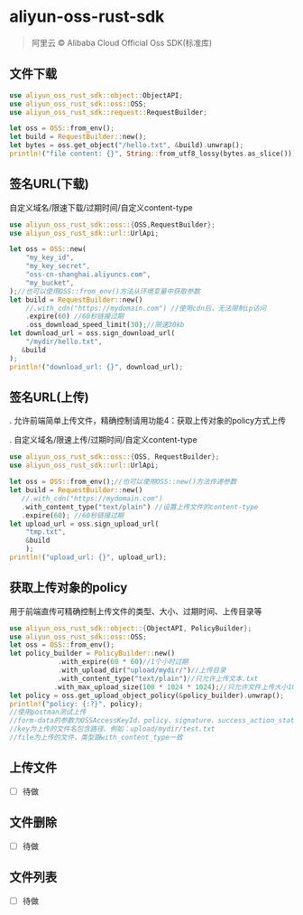 # aliyun-oss-rust-sdk
> 阿里云 © Alibaba Cloud Official Oss SDK(标准库)

## 文件下载
```rust
use aliyun_oss_rust_sdk::object::ObjectAPI;
use aliyun_oss_rust_sdk::oss::OSS;
use aliyun_oss_rust_sdk::request::RequestBuilder;

let oss = OSS::from_env();
let build = RequestBuilder::new();
let bytes = oss.get_object("/hello.txt", &build).unwrap();
println!("file content: {}", String::from_utf8_lossy(bytes.as_slice()));
```
## 签名URL(下载)
自定义域名/限速下载/过期时间/自定义content-type
```rust
use aliyun_oss_rust_sdk::oss::{OSS,RequestBuilder};
use aliyun_oss_rust_sdk::url::UrlApi;

let oss = OSS::new(
    "my_key_id",
    "my_key_secret",
    "oss-cn-shanghai.aliyuncs.com",
    "my_bucket",
);//也可以使用OSS::from_env()方法从环境变量中获取参数
let build = RequestBuilder::new()
    //.with_cdn("https://mydomain.com") //使用cdn后，无法限制ip访问
    .expire(60) //60秒链接过期
    .oss_download_speed_limit(30);//限速30kb
let download_url = oss.sign_download_url(
    "/mydir/hello.txt",
   &build
); 
println!("download_url: {}", download_url);
```
## 签名URL(上传)
. 允许前端简单上传文件，精确控制请用功能4：获取上传对象的policy方式上传

. 自定义域名/限速上传/过期时间/自定义content-type
```rust
use aliyun_oss_rust_sdk::oss::{OSS, RequestBuilder};
use aliyun_oss_rust_sdk::url::UrlApi;

let oss = OSS::from_env();//也可以使用OSS::new()方法传递参数
let build = RequestBuilder::new()
   //.with_cdn("https://mydomain.com")
   .with_content_type("text/plain") //设置上传文件的content-type
   .expire(60); //60秒链接过期
let upload_url = oss.sign_upload_url(
    "tmp.txt",
    &build
    );
println!("upload_url: {}", upload_url);
```
## 获取上传对象的policy
用于前端直传可精确控制上传文件的类型、大小、过期时间、上传目录等
```rust
use aliyun_oss_rust_sdk::object::{ObjectAPI, PolicyBuilder};
use aliyun_oss_rust_sdk::oss::OSS;
let oss = OSS::from_env();
let policy_builder = PolicyBuilder::new()
            .with_expire(60 * 60)//1个小时过期
            .with_upload_dir("upload/mydir/")//上传目录
            .with_content_type("text/plain")//只允许上传文本.txt
           .with_max_upload_size(100 * 1024 * 1024);//只允许文件上传大小1G以内
let policy = oss.get_upload_object_policy(&policy_builder).unwrap();
println!("policy: {:?}", policy);
//使用postman测试上传
//form-data的参数为OSSAccessKeyId、policy、signature、success_action_status、key、file
//key为上传的文件名包含路径、例如：upload/mydir/test.txt
//file为上传的文件，类型跟with_content_type一致
```
## 上传文件
- [ ] 待做
## 文件删除
- [ ] 待做
## 文件列表
- [ ] 待做
